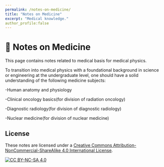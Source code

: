```yaml
---
permalink: /notes-on-medicine/
title: "Notes on Medicine"
excerpt: "Medical knowledge."
author_profile:false
---
```


<span class='anchor' id='notes-on-medicine'></span>

# 🏥 Notes on Medicine
This page contains notes related to medical basis for medical physics.

To transition into medical physics with a foundational background in science or engineering at the undergraduate level, one should have a solid understanding of the following medicine subjects:

-Human anatomy and physiology

-Clinical oncology basics(for division of radiation oncology)

-Diagnostic radiology(for division of diagnostic radiology)

-Nuclear medicine(for division of nuclear medicine)

## License  
These notes are licensed under a [Creative Commons Attribution-NonCommercial-ShareAlike 4.0 International License](https://creativecommons.org/licenses/by-nc-sa/4.0/).  

[![CC BY-NC-SA 4.0](https://licensebuttons.net/l/by-nc-sa/4.0/88x31.png)](https://creativecommons.org/licenses/by-nc-sa/4.0/)
